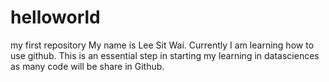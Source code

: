 # helloworld
my first repository
My name is Lee Sit Wai. Currently I am learning how to use github. This is an essential step in starting my learning in datasciences as many code will be share in Github.
